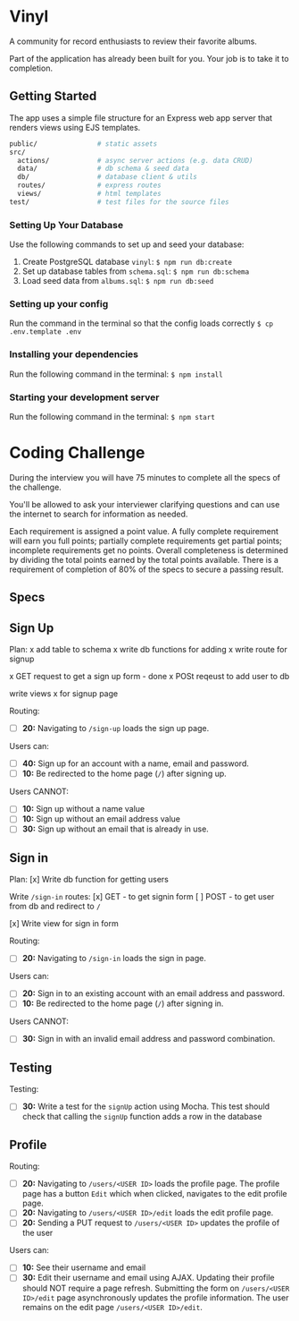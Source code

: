# Vinyl

A community for record enthusiasts to review their favorite albums.

Part of the application has already been built for you. Your job is to take it to completion.

## Getting Started

The app uses a simple file structure for an Express web app server that renders views using EJS templates.

```sh
public/               # static assets
src/
  actions/            # async server actions (e.g. data CRUD)
  data/               # db schema & seed data
  db/                 # database client & utils
  routes/             # express routes
  views/              # html templates
test/                 # test files for the source files
```

### Setting Up Your Database

Use the following commands to set up and seed your database:

1. Create PostgreSQL database `vinyl`: `$ npm run db:create`
1. Set up database tables from `schema.sql`: `$ npm run db:schema`
1. Load seed data from `albums.sql`: `$ npm run db:seed`

### Setting up your config

Run the command in the terminal so that the config loads correctly
`$ cp .env.template .env`

### Installing your dependencies

Run the following command in the terminal:
`$ npm install`

### Starting your development server

Run the following command in the terminal:
`$ npm start`


# Coding Challenge

During the interview you will have 75 minutes to complete all the specs of the challenge.

You'll be allowed to ask your interviewer clarifying questions and can use the internet to search for information as needed.

Each requirement is assigned a point value. A fully complete requirement will earn you full points; partially complete requirements get partial points; incomplete requirements get no points. Overall completeness is determined by dividing the total points earned by the total points available. There is a requirement of completion of 80% of the specs to secure a passing result.

## Specs

## Sign Up

Plan:
x add table to schema
x write db functions for adding
x write route for signup

x GET request to get a sign up form - done
x POSt reqeust to add user to db


write views
x for signup page


Routing:
- [ ] __20:__ Navigating to `/sign-up` loads the sign up page.

Users can:
- [ ] __40:__ Sign up for an account with a name, email and password.
- [ ] __10:__ Be redirected to the home page (`/`) after signing up.

Users CANNOT:
- [ ] __10:__ Sign up without a name value
- [ ] __10:__ Sign up without an email address value
- [ ] __30:__ Sign up without an email that is already in use.

## Sign in

Plan:
[x] Write db function for getting users

Write `/sign-in` routes:
[x] GET - to get signin form
[ ] POST - to get user from db and redirect to `/`

[x] Write view for sign in form

Routing:
- [ ] __20:__ Navigating to `/sign-in` loads the sign in page.

Users can:
- [ ] __20:__ Sign in to an existing account with an email address and password.
- [ ] __10:__ Be redirected to the home page (`/`) after signing in.

Users CANNOT:

- [ ] __30:__ Sign in with an invalid email address and password combination.

## Testing

Testing:
- [ ] __30:__ Write a test for the `signUp` action using Mocha. This test should check that calling the `signUp` function adds a row in the database

## Profile

Routing:
- [ ] __20:__ Navigating to `/users/<USER ID>` loads the profile page. The profile page has a button `Edit` which when clicked, navigates to the edit profile page.
- [ ] __20:__ Navigating to `/users/<USER ID>/edit` loads the edit profile page.
- [ ] __20:__ Sending a PUT request to `/users/<USER ID>` updates the profile of the user

Users can:
- [ ] __10:__ See their username and email
- [ ] __30:__ Edit their username and email using AJAX. Updating their profile should NOT require a page refresh. Submitting the form on `/users/<USER ID>/edit` page asynchronously updates the profile information. The user remains on the edit page `/users/<USER ID>/edit`.
